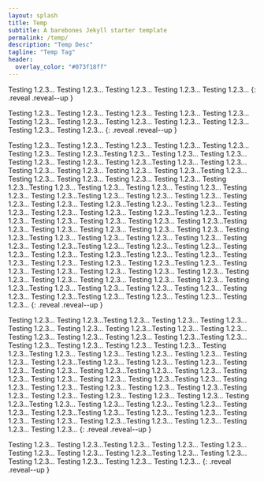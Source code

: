 ```yaml
---
layout: splash
title: Temp
subtitle: A barebones Jekyll starter template
permalink: /temp/
description: "Temp Desc"
tagline: "Temp Tag"
header:
  overlay_color: "#073f18ff"
---
```


Testing 1.2.3...
Testing 1.2.3...
Testing 1.2.3...
Testing 1.2.3...
Testing 1.2.3...
{: .reveal .reveal--up }

Testing 1.2.3...
Testing 1.2.3...
Testing 1.2.3...
Testing 1.2.3...
Testing 1.2.3...
Testing 1.2.3...
Testing 1.2.3...
Testing 1.2.3...
Testing 1.2.3...
Testing 1.2.3...
Testing 1.2.3...
Testing 1.2.3...
{: .reveal .reveal--up }

Testing 1.2.3...
Testing 1.2.3...
Testing 1.2.3...
Testing 1.2.3...
Testing 1.2.3...
Testing 1.2.3...
Testing 1.2.3...Testing 1.2.3...
Testing 1.2.3...
Testing 1.2.3...
Testing 1.2.3...
Testing 1.2.3...
Testing 1.2.3...Testing 1.2.3...
Testing 1.2.3...
Testing 1.2.3...
Testing 1.2.3...
Testing 1.2.3...
Testing 1.2.3...Testing 1.2.3...
Testing 1.2.3...
Testing 1.2.3...
Testing 1.2.3...
Testing 1.2.3...
Testing 1.2.3...Testing 1.2.3...
Testing 1.2.3...
Testing 1.2.3...
Testing 1.2.3...
Testing 1.2.3...
Testing 1.2.3...Testing 1.2.3...
Testing 1.2.3...
Testing 1.2.3...
Testing 1.2.3...
Testing 1.2.3...
Testing 1.2.3...Testing 1.2.3...
Testing 1.2.3...
Testing 1.2.3...
Testing 1.2.3...
Testing 1.2.3...
Testing 1.2.3...Testing 1.2.3...
Testing 1.2.3...
Testing 1.2.3...
Testing 1.2.3...
Testing 1.2.3...
Testing 1.2.3...Testing 1.2.3...
Testing 1.2.3...
Testing 1.2.3...
Testing 1.2.3...
Testing 1.2.3...
Testing 1.2.3...Testing 1.2.3...
Testing 1.2.3...
Testing 1.2.3...
Testing 1.2.3...
Testing 1.2.3...
Testing 1.2.3...Testing 1.2.3...
Testing 1.2.3...
Testing 1.2.3...
Testing 1.2.3...
Testing 1.2.3...
Testing 1.2.3...Testing 1.2.3...
Testing 1.2.3...
Testing 1.2.3...
Testing 1.2.3...
Testing 1.2.3...
Testing 1.2.3...Testing 1.2.3...
Testing 1.2.3...
Testing 1.2.3...
Testing 1.2.3...
Testing 1.2.3...
Testing 1.2.3...
Testing 1.2.3...
Testing 1.2.3...
Testing 1.2.3...
Testing 1.2.3...
Testing 1.2.3...
Testing 1.2.3...Testing 1.2.3...
Testing 1.2.3...
Testing 1.2.3...
Testing 1.2.3...
Testing 1.2.3...
Testing 1.2.3...Testing 1.2.3...
Testing 1.2.3...
Testing 1.2.3...
Testing 1.2.3...
{: .reveal .reveal--up }

Testing 1.2.3...
Testing 1.2.3...Testing 1.2.3...
Testing 1.2.3...
Testing 1.2.3...
Testing 1.2.3...
Testing 1.2.3...
Testing 1.2.3...Testing 1.2.3...
Testing 1.2.3...
Testing 1.2.3...
Testing 1.2.3...
Testing 1.2.3...
Testing 1.2.3...Testing 1.2.3...
Testing 1.2.3...
Testing 1.2.3...
Testing 1.2.3...
Testing 1.2.3...
Testing 1.2.3...Testing 1.2.3...
Testing 1.2.3...
Testing 1.2.3...
Testing 1.2.3...
Testing 1.2.3...
Testing 1.2.3...Testing 1.2.3...
Testing 1.2.3...
Testing 1.2.3...
Testing 1.2.3...
Testing 1.2.3...
Testing 1.2.3...Testing 1.2.3...
Testing 1.2.3...
Testing 1.2.3...
Testing 1.2.3...
Testing 1.2.3...
Testing 1.2.3...Testing 1.2.3...
Testing 1.2.3...
Testing 1.2.3...
Testing 1.2.3...
Testing 1.2.3...
Testing 1.2.3...Testing 1.2.3...
Testing 1.2.3...
Testing 1.2.3...
Testing 1.2.3...
Testing 1.2.3...
Testing 1.2.3...Testing 1.2.3...
Testing 1.2.3...
Testing 1.2.3...
Testing 1.2.3...
Testing 1.2.3...
Testing 1.2.3...Testing 1.2.3...
Testing 1.2.3...
Testing 1.2.3...
Testing 1.2.3...
Testing 1.2.3...
Testing 1.2.3...Testing 1.2.3...
Testing 1.2.3...
Testing 1.2.3...
Testing 1.2.3...
{: .reveal .reveal--up }

Testing 1.2.3...
Testing 1.2.3...Testing 1.2.3...
Testing 1.2.3...
Testing 1.2.3...
Testing 1.2.3...
Testing 1.2.3...
Testing 1.2.3...Testing 1.2.3...
Testing 1.2.3...
Testing 1.2.3...
Testing 1.2.3...
Testing 1.2.3...
Testing 1.2.3...
{: .reveal .reveal--up }